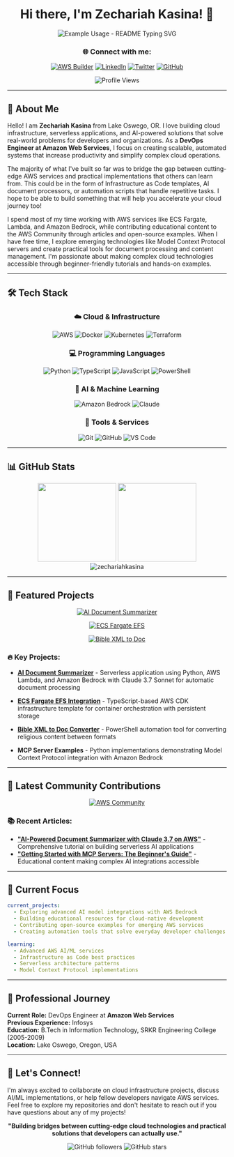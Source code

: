 <div align="center">

# Hi there, I'm Zechariah Kasina! 👋

<img src="https://readme-typing-svg.herokuapp.com/?lines=Senior DevOps+Engineer+at+AWS;Cloud+Infrastructure+Specialist;AI%2FML+Enthusiast;Open+Source+Contributor&font=Fira%20Code&center=true&width=380&height=50&duration=4000&pause=1000" alt="Example Usage - README Typing SVG">

### 🌐 Connect with me:

[![AWS Builder](https://img.shields.io/badge/AWS_Builder-232F3E?style=for-the-badge&logo=amazon-aws&logoColor=white)](https://community.aws/@zechariah)
[![LinkedIn](https://img.shields.io/badge/LinkedIn-0077B5?style=for-the-badge&logo=linkedin&logoColor=white)](https://www.linkedin.com/in/zechariahkasina/)
[![Twitter](https://img.shields.io/badge/Twitter-1DA1F2?style=for-the-badge&logo=twitter&logoColor=white)](https://x.com/zechariahkasina)
[![GitHub](https://img.shields.io/badge/GitHub-100000?style=for-the-badge&logo=github&logoColor=white)](https://github.com/zechariahkasina)

![Profile Views](https://komarev.com/ghpvc/?username=zechariahkasina&label=Profile%20views&color=0e75b6&style=flat)

</div>

---

## 🚀 About Me

Hello! I am **Zechariah Kasina** from Lake Oswego, OR. I love building cloud infrastructure, serverless applications, and AI-powered solutions that solve real-world problems for developers and organizations. As a **DevOps Engineer at Amazon Web Services**, I focus on creating scalable, automated systems that increase productivity and simplify complex cloud operations. 

The majority of what I've built so far was to bridge the gap between cutting-edge AWS services and practical implementations that others can learn from. This could be in the form of Infrastructure as Code templates, AI document processors, or automation scripts that handle repetitive tasks. I hope to be able to build something that will help you accelerate your cloud journey too!

I spend most of my time working with AWS services like ECS Fargate, Lambda, and Amazon Bedrock, while contributing educational content to the AWS Community through articles and open-source examples. When I have free time, I explore emerging technologies like Model Context Protocol servers and create practical tools for document processing and content management. I'm passionate about making complex cloud technologies accessible through beginner-friendly tutorials and hands-on examples.

---

## 🛠️ Tech Stack

<div align="center">

### ☁️ Cloud & Infrastructure
![AWS](https://img.shields.io/badge/AWS-232F3E?style=for-the-badge&logo=amazon-aws&logoColor=white)
![Docker](https://img.shields.io/badge/Docker-2496ED?style=for-the-badge&logo=docker&logoColor=white)
![Kubernetes](https://img.shields.io/badge/Kubernetes-326CE5?style=for-the-badge&logo=kubernetes&logoColor=white)
![Terraform](https://img.shields.io/badge/Terraform-623CE4?style=for-the-badge&logo=terraform&logoColor=white)

### 💻 Programming Languages
![Python](https://img.shields.io/badge/Python-3776AB?style=for-the-badge&logo=python&logoColor=white)
![TypeScript](https://img.shields.io/badge/TypeScript-007ACC?style=for-the-badge&logo=typescript&logoColor=white)
![JavaScript](https://img.shields.io/badge/JavaScript-F7DF1E?style=for-the-badge&logo=javascript&logoColor=black)
![PowerShell](https://img.shields.io/badge/PowerShell-5391FE?style=for-the-badge&logo=powershell&logoColor=white)

### 🤖 AI & Machine Learning
![Amazon Bedrock](https://img.shields.io/badge/Amazon_Bedrock-FF9900?style=for-the-badge&logo=amazon-aws&logoColor=white)
![Claude](https://img.shields.io/badge/Claude-191919?style=for-the-badge&logo=anthropic&logoColor=white)

### 🔧 Tools & Services
![Git](https://img.shields.io/badge/Git-F05032?style=for-the-badge&logo=git&logoColor=white)
![GitHub](https://img.shields.io/badge/GitHub-100000?style=for-the-badge&logo=github&logoColor=white)
![VS Code](https://img.shields.io/badge/VS_Code-007ACC?style=for-the-badge&logo=visual-studio-code&logoColor=white)

</div>

---

## 📊 GitHub Stats

<div align="center">
  <img height="180em" src="https://github-readme-stats.vercel.app/api?username=zechariahkasina&show_icons=true&theme=tokyonight&include_all_commits=true&count_private=true"/>
  <img height="180em" src="https://github-readme-stats.vercel.app/api/top-langs/?username=zechariahkasina&layout=compact&langs_count=7&theme=tokyonight"/>
</div>

<div align="center">
  <img src="https://github-readme-streak-stats.herokuapp.com/?user=zechariahkasina&theme=tokyonight" alt="zechariahkasina" />
</div>

---

## 🚀 Featured Projects

<div align="center">

[![AI Document Summarizer](https://github-readme-stats.vercel.app/api/pin/?username=zechariahkasina&repo=ai-document-summarizer&theme=tokyonight)](https://github.com/zechariahkasina/doc-summary-app-claude-aws)

[![ECS Fargate EFS](https://github-readme-stats.vercel.app/api/pin/?username=zechariahkasina&repo=ecs-fargate-efs&theme=tokyonight)](https://github.com/zechariahkasina/ecs-fargate-efs)

[![Bible XML to Doc](https://github-readme-stats.vercel.app/api/pin/?username=zechariahkasina&repo=Bible-Xml-to-Doc&theme=tokyonight)](https://github.com/zechariahkasina/Bible-Xml-to-Doc)

</div>

### 🔥 Key Projects:

- **[AI Document Summarizer](https://community.aws/content/2y9CAj9ougjsjcMVHY4TNLjRYOm/ai-powered-document-summarizer-with-claude-3-7-on-aws)** - Serverless application using Python, AWS Lambda, and Amazon Bedrock with Claude 3.7 Sonnet for automatic document processing

- **[ECS Fargate EFS Integration](https://github.com/zechariahkasina/ecs-fargate-efs)** - TypeScript-based AWS CDK infrastructure template for container orchestration with persistent storage

- **[Bible XML to Doc Converter](https://github.com/zechariahkasina/Bible-Xml-to-Doc)** - PowerShell automation tool for converting religious content between formats

- **MCP Server Examples** - Python implementations demonstrating Model Context Protocol integration with Amazon Bedrock

---

## 📝 Latest Community Contributions

<div align="center">

[![AWS Community](https://img.shields.io/badge/AWS_Community_Content-FF9900?style=for-the-badge&logo=amazon-aws&logoColor=white)](https://community.aws/@zechariah)

</div>

### 📚 Recent Articles:
- **["AI-Powered Document Summarizer with Claude 3.7 on AWS"](https://community.aws/content/2y9CAj9ougjsjcMVHY4TNLjRYOm/ai-powered-document-summarizer-with-claude-3-7-on-aws)** - Comprehensive tutorial on building serverless AI applications
- **["Getting Started with MCP Servers: The Beginner's Guide"](https://community.aws/content/2ygVh3GU4r5UwNlKa9QWwSAsCu9/getting-started-with-mcp-servers-the-beginner-s-guide)** - Educational content making complex AI integrations accessible

---

## 🎯 Current Focus

```yaml
current_projects:
  - Exploring advanced AI model integrations with AWS Bedrock
  - Building educational resources for cloud-native development  
  - Contributing open-source examples for emerging AWS services
  - Creating automation tools that solve everyday developer challenges

learning:
  - Advanced AWS AI/ML services
  - Infrastructure as Code best practices
  - Serverless architecture patterns
  - Model Context Protocol implementations
```

---

## 🌟 Professional Journey

**Current Role:** DevOps Engineer at **Amazon Web Services**  
**Previous Experience:** Infosys  
**Education:** B.Tech in Information Technology, SRKR Engineering College (2005-2009)  
**Location:** Lake Oswego, Oregon, USA

---

## 🤝 Let's Connect!

I'm always excited to collaborate on cloud infrastructure projects, discuss AI/ML implementations, or help fellow developers navigate AWS services. Feel free to explore my repositories and don't hesitate to reach out if you have questions about any of my projects!

<div align="center">

**"Building bridges between cutting-edge cloud technologies and practical solutions that developers can actually use."**

![GitHub followers](https://img.shields.io/github/followers/zechariahkasina?label=Follow&style=social)
![GitHub stars](https://img.shields.io/github/stars/zechariahkasina?label=Stars&style=social)

</div>

